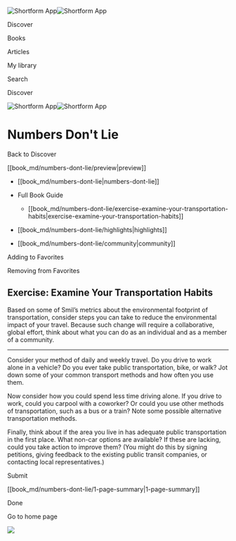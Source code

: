 ![Shortform App](/img/logo.36a2399e.svg)![Shortform App](/img/logo-dark.70c1b072.svg)

Discover

Books

Articles

My library

Search

Discover

![Shortform App](/img/logo.36a2399e.svg)![Shortform App](/img/logo-dark.70c1b072.svg)

# Numbers Don't Lie

Back to Discover

[[book_md/numbers-dont-lie/preview|preview]]

  * [[book_md/numbers-dont-lie|numbers-dont-lie]]
  * Full Book Guide

    * [[book_md/numbers-dont-lie/exercise-examine-your-transportation-habits|exercise-examine-your-transportation-habits]]
  * [[book_md/numbers-dont-lie/highlights|highlights]]
  * [[book_md/numbers-dont-lie/community|community]]



Adding to Favorites 

Removing from Favorites 

## Exercise: Examine Your Transportation Habits

Based on some of Smil’s metrics about the environmental footprint of transportation, consider steps you can take to reduce the environmental impact of your travel. Because such change will require a collaborative, global effort, think about what you can do as an individual and as a member of a community.

* * *

Consider your method of daily and weekly travel. Do you drive to work alone in a vehicle? Do you ever take public transportation, bike, or walk? Jot down some of your common transport methods and how often you use them.

Now consider how you could spend less time driving alone. If you drive to work, could you carpool with a coworker? Or could you use other methods of transportation, such as a bus or a train? Note some possible alternative transportation methods.

Finally, think about if the area you live in has adequate public transportation in the first place. What non-car options are available? If these are lacking, could you take action to improve them? (You might do this by signing petitions, giving feedback to the existing public transit companies, or contacting local representatives.)

Submit 

[[book_md/numbers-dont-lie/1-page-summary|1-page-summary]]

Done

Go to home page 

![](https://bat.bing.com/action/0?ti=56018282&Ver=2&mid=6cd1c8f0-f8f9-4ae1-ba0b-4b158c8a21e0&sid=f30c5e70639211ee87d33f0876d93783&vid=f30c9700639211eeb3a75d830392c94f&vids=0&msclkid=N&pi=0&lg=en-US&sw=800&sh=600&sc=24&nwd=1&tl=Shortform%20%7C%20Book&p=https%3A%2F%2Fwww.shortform.com%2Fapp%2Fbook%2Fnumbers-dont-lie%2Fexercise-examine-your-transportation-habits&r=&lt=318&evt=pageLoad&sv=1&rn=145464)

